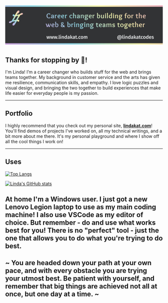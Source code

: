# ![Header image with a black background and pastel gradient top and bottom border and text, reading: Career changer building for the web & bringing teams together](https://github.com/lindakatcodes/lindakatcodes/blob/main/Cover.jpg)

## Thanks for stopping by 👋!

I'm Linda! I’m a career changer who builds stuff for the web and brings teams together. My background in customer service and the arts has given me resilience, communication skills, and empathy. I love logic puzzles and visual design, and bringing the two together to build experiences that make life easier for everyday people is my passion. 

----

## Portfolio

I highly recommend that you check out my personal site, **[lindakat.com](https://www.lindakat.com)**!
<br>
You'll find demos of projects I've worked on, all my technical writings, and a bit more about me there. It's my personal playground and where I show off all the cool things I work on!

----

## Uses

[![Top Langs](https://github-readme-stats.vercel.app/api/top-langs/?username=lindakatcodes&hide=PHP&count_private=true&show_icons=true&theme=nightowl&layout=compact&card_width=255)](https://github.com/anuraghazra/github-readme-stats)

[![Linda's GitHub stats](https://github-readme-stats.vercel.app/api?username=lindakatcodes&show_icons=true&theme=nightowl)](https://github.com/anuraghazra/github-readme-stats)

At home I'm a Windows user. I just got a new Lenovo Legion laptop to use as my main coding machine! I also use VSCode as my editor of choice. But remember - do and use what works best for you! There is no "perfect" tool - just the one that allows you to do what you're trying to do best. 
----

## ~ You are headed down your path at your own pace, and with every obstacle you are trying your utmost best. Be patient with yourself, and remember that big things are achieved not all at once, but one day at a time. ~
